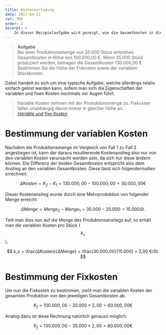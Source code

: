 ```yaml
---
title: Kostenzerlegung
date: 2017-04-21
ref: TKR
order: 2
excerpt: >
    In dieser Beispielaufgabe wird gezeigt, wie die Gesamtkosten in die Fixkosten und variablen Stückkosten zerlegt werden können.
---
```


> **Aufgabe**  
> Bei einer Produktionsmenge von 20.000 Stück entstehen Gesamtkosten in Höhe von 100.000,00 €.
> Wenn 35.000 Stück produziert werden, betragen die Gesamtkosten 130.000,00 €.  
> Bestimmen Sie die Höhe der Fixkosten sowie der variablen Stückkosten.

Dabei handelt es sich um eine typische Aufgabe, welche allerdings relativ einfach gelöst werden kann, sofern man sich die Eigenschaften der variablen und fixen Kosten nochmals vor Augen führt.
> Variable Kosten nehmen mit der Produktionsmenge zu. Fixkosten fallen unabhängig davon immer in gleicher Höhe an.  
> <cite>[Variable und fixe Kosten](/abi/bwr/teilkostenrechnung/1-intro/)</cite>


# Bestimmung der variablen Kosten

Nachdem die Produktionsmenge im Vergleich von Fall 1 zu Fall 2 angestiegen ist, kann der daraus resultierende Kostenanstieg also nur von den variablen Kosten verursacht worden sein, da sich nur diese ändern können.
Die Differenz der beiden Gesamtkosten entspricht also dem Anstieg an den variablen Gesamtkosten. Diese lässt sich folgendermaßen errechnen:  

$$ ΔKosten = K_2 - K_1 = 130.000,00 - 100.000,00 = 30.000,00 € $$  

Dieser Kostenanstieg wurde durch eine Mehrproduktion von folgender Menge erreicht:  

$$ ΔMenge = Menge_2 - Menge_1 = 35.000 - 20.000 = 15.000 St. $$  

Teilt man dies nun auf die Menge des Produktonsanstiegs auf, so erhält man die variablen Kosten pro Stück ($$ k_v $$).

$$ k_v = \frac{ΔKosten}{ΔMenge} = \frac{30.000,00}{15.000} = 2,00 €/St. $$


# Bestimmung der Fixkosten

Um nun die Fixkosten zu bestimmen, zieht man die variablen Kosten der gesamten Produktion von den jeweiligen Gesamtkosten ab.

$$ K_f = 100.000,00 - 20.000 * 2,00 = 60.000,00€ $$

Analog dazu ist diese Rechnung natürlich genauso möglich:

$$ K_f = 130.000,00 - 35.000 * 2,00 = 60.000,00€ $$
